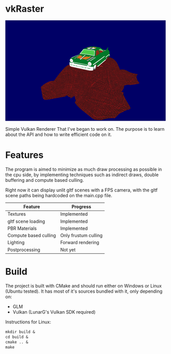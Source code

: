 # vkRaster

[![](images/screenshot.png)](https://www.youtube.com/watch?v=b3FXtlTUmcE)

Simple Vulkan Renderer That I've began to work on. The purpose is to learn about the API and how to write efficient code on it.

# Features

The program is aimed to minimize as much draw processing as possible in the cpu side, by implementing techniques such as indirect draws, double buffering and compute based culling.

Right now it can display unlit gltf scenes with a FPS camera, with the gltf scene paths being hardcoded on the main.cpp file.

| Feature | Progress |
| - | - |
| Textures | Implemented |
| gltf scene loading | Implemented |
| PBR Materials | Implemented |
| Compute based culling | Only frustum culling |
| Lighting | Forward rendering |
| Postprocessing | Not yet |

# Build

The project is built with CMake and should run either on Windows or Linux (Ubuntu tested).
It has most of it's sources bundled with it, only depending on:
- GLM
- Vulkan (LunarG's Vulkan SDK required)

Instructions for Linux:

```
mkdir build &
cd build &
cmake .. &
make
```